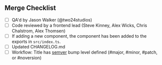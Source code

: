 ## Merge Checklist
<!-- Delete all that do not apply -->
- [ ] QA'd by Jason Walker (@two24studios)
- [ ] Code reviewed by a frontend lead (Steve Kinney, Alex Wicks, Chris Chalstrom, Alex Thomsen)
- [ ] If adding a new component, the component has been added to the exports in `src/index.ts`.
- [ ] Updated CHANGELOG.md
- [ ] Workflow: Title has [semver](http://semver.org/) bump level defined (#major, #minor, #patch, or #noversion)
